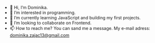 - 👋 Hi, I’m Dominika.
- 👀 I’m interested in programming.
- 🌱 I’m currently learning JavaScript and building my first projects.
- 💞️ I’m looking to collaborate on Frontend.
- 📫 How to reach me? You can sand me a message. My e-mail adress: dominika.zajac13@gmail.com

<!---
Dominika666/Dominika666 is a ✨ special ✨ repository because its `README.md` (this file) appears on your GitHub profile.
You can click the Preview link to take a look at your changes.
--->
